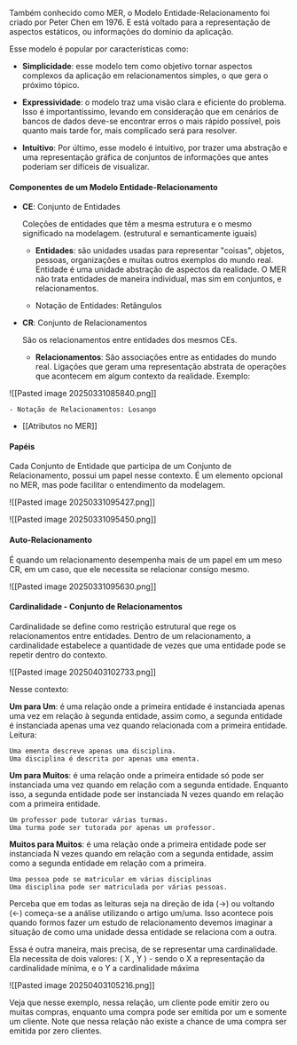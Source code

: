 Também conhecido como MER, o Modelo Entidade-Relacionamento foi criado por Peter Chen em 1976. E está voltado para a representação de aspectos estáticos, ou informações do domínio da aplicação.

Esse modelo é popular por características como:

- **Simplicidade**:  esse modelo tem como objetivo tornar aspectos complexos da aplicação em relacionamentos simples, o que gera o próximo tópico.

- **Expressividade**: o modelo traz uma visão clara e eficiente do problema. Isso é importantíssimo, levando em consideração que em cenários de bancos de dados deve-se encontrar erros o mais rápido possível, pois quanto mais tarde for, mais complicado será para resolver.

- **Intuitivo**: Por último, esse modelo é intuitivo, por trazer uma abstração e uma representação gráfica de conjuntos de informações que antes poderiam ser difíceis de visualizar.

#### Componentes de um Modelo Entidade-Relacionamento

- **CE**: Conjunto de Entidades

	Coleções de entidades que têm a mesma estrutura e o mesmo significado na modelagem. (estrutural e semanticamente iguais)

	- **Entidades**: são unidades usadas para representar "coisas", objetos, pessoas, organizações e muitas outros exemplos do mundo real. Entidade é uma unidade abstração de aspectos da realidade. O MER não trata entidades de maneira individual, mas sim em conjuntos, e relacionamentos.
	
	- Notação de Entidades: Retângulos

- **CR**: Conjunto de Relacionamentos

	São os relacionamentos entre entidades dos mesmos CEs.

	-  **Relacionamentos**: São associações entre as entidades do mundo real. Ligações que geram uma representação abstrata de operações que acontecem em algum contexto da realidade. Exemplo:

![[Pasted image 20250331085840.png]]

	- Notação de Relacionamentos: Losango
	
- [[Atributos no MER]]

#### Papéis

Cada Conjunto de Entidade que participa de um Conjunto de Relacionamento, possui um papel nesse contexto. É um elemento opcional no MER, mas pode facilitar o entendimento da modelagem.

![[Pasted image 20250331095427.png]]

![[Pasted image 20250331095450.png]]

#### Auto-Relacionamento

É quando um relacionamento desempenha mais de um papel em um meso CR, em um caso, que ele necessita se relacionar consigo mesmo.

![[Pasted image 20250331095630.png]]
#### Cardinalidade - Conjunto de Relacionamentos

Cardinalidade se define como restrição estrutural que rege os relacionamentos entre entidades. Dentro de um relacionamento, a cardinalidade estabelece a quantidade de vezes que uma entidade pode se repetir dentro do contexto.

![[Pasted image 20250403102733.png]]

Nesse contexto:

**Um para Um**: é uma relação onde a primeira entidade é instanciada apenas uma vez em relação à segunda entidade, assim como, a segunda entidade é instanciada apenas uma vez quando relacionada com a primeira entidade. Leitura:

	Uma ementa descreve apenas uma disciplina.
	Uma disciplina é descrita por apenas uma ementa.

**Um para Muitos**: é uma relação onde a primeira entidade só pode ser instanciada uma vez quando em relação com a segunda entidade. Enquanto isso, a segunda entidade pode ser instanciada N vezes quando em relação com a primeira entidade.

	Um professor pode tutorar várias turmas.
	Uma turma pode ser tutorada por apenas um professor.

**Muitos para Muitos**: é uma relação onde a primeira entidade pode ser instanciada N vezes quando em relação com a segunda entidade, assim como a segunda entidade em relação com a primeira.

	Uma pessoa pode se matricular em várias disciplinas
	Uma disciplina pode ser matriculada por várias pessoas.


Perceba que em todas as leituras seja na direção  de ida (->) ou voltando (<-) começa-se a análise utilizando o artigo um/uma. Isso acontece pois quando formos fazer um estudo de relacionamento devemos imaginar a situação de como uma unidade dessa entidade se relaciona com a outra.

Essa é outra maneira, mais precisa, de se representar uma cardinalidade. Ela necessita de dois valores:
( X , Y ) - sendo o X a representação da cardinalidade mínima, e o Y a cardinalidade máxima

![[Pasted image 20250403105216.png]]

Veja que nesse exemplo, nessa relação, um cliente pode emitir zero ou muitas compras, enquanto uma compra pode ser emitida por um e somente um cliente. Note que nessa relação não existe a chance de uma compra ser emitida por zero clientes.

